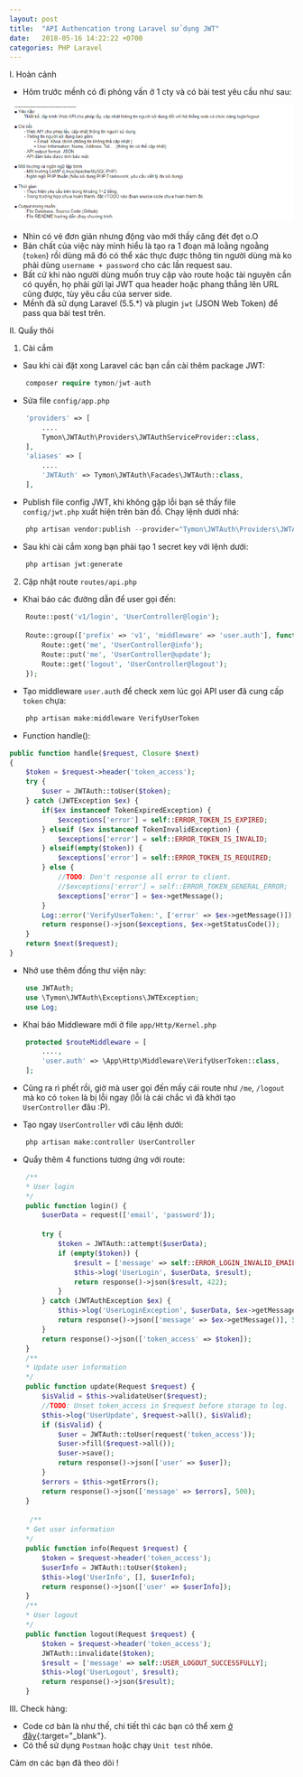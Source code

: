 ```yaml
---
layout: post
title:  "API Authencation trong Laravel sử dụng JWT"
date:   2018-05-16 14:22:22 +0700
categories: PHP Laravel
---
```


I. Hoàn cảnh
- Hôm trước mềnh có đi phỏng vấn ở 1 cty và có bài test yêu cầu như sau:

![Bài test](/assets/images/posts/api-authentication-laravel-1.png "Bài test")

- Nhìn có vẻ đơn giản nhưng động vào mới thấy căng đét đẹt o.O
- Bản chất của việc này mình hiểu là tạo ra 1 đoạn mã loằng ngoằng (`token`) rồi dùng mã đó có thể xác thực được thông tin người dùng mà ko phải dùng `username + password` cho các lần request sau.
- Bất cứ khi nào người dùng muốn truy cập vào route hoặc tài nguyên cần có quyền, họ phải gửi lại JWT qua header hoặc phang thẳng lên URL cũng được, tùy yêu cầu của server side.
- Mềnh đã sử dụng Laravel (5.5.*) và plugin `jwt` (JSON Web Token) để pass qua bài test trên.

II. Quẩy thôi
1. Cài cắm

- Sau khi cài đặt xong Laravel các bạn cần cài thêm package JWT:

```php
	composer require tymon/jwt-auth
```

- Sửa file `config/app.php`
```php
	'providers' => [
		....
		Tymon\JWTAuth\Providers\JWTAuthServiceProvider::class,
	],
	'aliases' => [
		....
		'JWTAuth' => Tymon\JWTAuth\Facades\JWTAuth::class,
	],
```
- Publish file config JWT, khi không gặp lỗi bạn sẽ thấy file `config/jwt.php` xuất hiện trên bản đồ. Chạy lệnh dưới nhá:

```php
	php artisan vendor:publish --provider="Tymon\JWTAuth\Providers\JWTAuthServiceProvider"
```

- Sau khi cài cắm xong bạn phải tạo 1 secret key với lệnh dưới:
```php
	php artisan jwt:generate
```

2. Cập nhật route `routes/api.php`

- Khai báo các đường dẫn để user gọi đến:
```php
	Route::post('v1/login', 'UserController@login');

	Route::group(['prefix' => 'v1', 'middleware' => 'user.auth'], function() {	
		Route::get('me', 'UserController@info');
		Route::put('me', 'UserController@update');
		Route::get('logout', 'UserController@logout');
	});
```

- Tạo middleware `user.auth` để check xem lúc gọi API user đã cung cấp `token` chựa:
```php
	php artisan make:middleware VerifyUserToken
```
- Function handle():
```php
public function handle($request, Closure $next)
{
    $token = $request->header('token_access');
    try {
        $user = JWTAuth::toUser($token);
    } catch (JWTException $ex) {            
        if($ex instanceof TokenExpiredException) {                
            $exceptions['error'] = self::ERROR_TOKEN_IS_EXPIRED;
        } elseif ($ex instanceof TokenInvalidException) {                
            $exceptions['error'] = self::ERROR_TOKEN_IS_INVALID;
        } elseif(empty($token)) {                
            $exceptions['error'] = self::ERROR_TOKEN_IS_REQUIRED;
        } else {
            //TODO: Don't response all error to client.
            //$exceptions['error'] = self::ERROR_TOKEN_GENERAL_ERROR;
            $exceptions['error'] = $ex->getMessage();                
        }
        Log::error('VerifyUserToken:', ['error' => $ex->getMessage()]);
        return response()->json($exceptions, $ex->getStatusCode());
    }
    return $next($request);
}
```
- Nhớ use thêm đống thư viện này:
```php
	use JWTAuth;
	use \Tymon\JWTAuth\Exceptions\JWTException;
	use Log; 
```

- Khai báo Middleware mới ở file `app/Http/Kernel.php`
```php
	protected $routeMiddleware = [
		....,
		'user.auth' => \App\Http\Middleware\VerifyUserToken::class,
	];
```

- Cũng ra rì phết rồi, giờ mà user gọi đến mấy cái route như `/me`, `/logout` mà ko có `token` là bị lỗi ngay (lỗi là cái chắc vì đã khởi tạo `UserController` đâu :P).

- Tạo ngay `UserController` với câu lệnh dưới:
```php
	php artisan make:controller UserController
```

- Quẩy thêm 4 functions tương ứng với route:

```php
	/**
	* User login
	*/
    public function login() {
    	$userData = request(['email', 'password']);
    	
        try {
        	$token = JWTAuth::attempt($userData);
            if (empty($token)) {
            	$result = ['message' => self::ERROR_LOGIN_INVALID_EMAIL_OR_PASSWORD];
            	$this->log('UserLogin', $userData, $result);
                return response()->json($result, 422);
            }
        } catch (JWTAuthException $ex) {
        	$this->log('UserLoginException', $userData, $ex->getMessage());
            return response()->json(['message' => $ex->getMessage()], 500);
        }
        return response()->json(['token_access' => $token]);
    }
    /**
	* Update user information
	*/
    public function update(Request $request) {    	
    	$isValid = $this->validateUser($request);
    	//TODO: Unset token_access in $request before storage to log.
    	$this->log('UserUpdate', $request->all(), $isValid);
    	if ($isValid) {
    		$user = JWTAuth::toUser(request('token_access'));
    		$user->fill($request->all());
        	$user->save();
    		return response()->json(['user' => $user]);
    	}
    	$errors = $this->getErrors();
    	return response()->json(['message' => $errors], 500);
    }

     /**
	* Get user information
	*/
    public function info(Request $request) {
    	$token = $request->header('token_access');
    	$userInfo = JWTAuth::toUser($token);
    	$this->log('UserInfo', [], $userInfo);
    	return response()->json(['user' => $userInfo]);
    }
    /**
	* User logout
	*/
    public function logout(Request $request) {
    	$token = $request->header('token_access');
    	JWTAuth::invalidate($token);
    	$result = ['message' => self::USER_LOGOUT_SUCCESSFULLY];
    	$this->log('UserLogout', $result);
    	return response()->json($result);
    }
```

III. Check hàng:
- Code cơ bản là như thế, chi tiết thì các bạn có thể xem [ở đây](https://github.com/doanhkaka/user-management/){:target="_blank"}.
- Có thể sử dụng `Postman` hoặc chạy `Unit test` nhóe.

Cảm ơn các bạn đã theo dõi !


